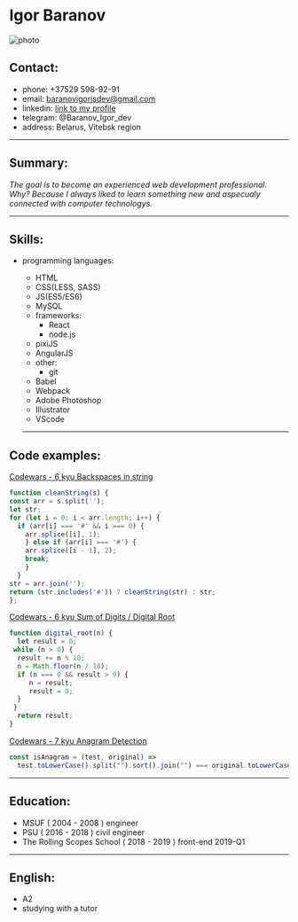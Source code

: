 # Igor Baranov

  ![photo](https://avatars0.githubusercontent.com/u/36860438?s=88&v=4)

## Contact:
  * phone: +37529 598-92-91
  * email: baranovigorjsdev@gmail.com
  * linkedin: [link to my profile](https://www.linkedin.com/in/igor-baranov-5807a1161/) 
  * telegram: @Baranov_Igor_dev
  * address: Belarus, Vitebsk region

  ---

## Summary:
  *The goal is to become an experienced web development professional. Why? Because I always liked to learn something new and aspecualy connected with computer technologys.*

  ---

## Skills:

  - programming languages:
	  * HTML
    * CSS(LESS, SASS)
    * JS(ES5/ES6)
    * MySQL
     
	- frameworks:
		* React	
		* node.js
    * pixiJS
    * AngularJS
    
	- other:
		* git
    * Babel
    * Webpack
    * Adobe Photoshop
    * Illustrator
    * VScode

    ---

## Code examples: 
  [Codewars - 6 kyu Backspaces in string](https://www.codewars.com/kata/5727bb0fe81185ae62000ae3/javascript)
``` JavaScript
function cleanString(s) {
const arr = s.split('');
let str;
for (let i = 0; i < arr.length; i++) {
  if (arr[i] === '#' && i === 0) {
    arr.splice([i], 1);
    } else if (arr[i] === '#') {
    arr.splice([i - 1], 2);
    break;
    }  
  }
str = arr.join('');
return (str.includes('#')) ? cleanString(str) : str;  
};
```
  
  [Codewars - 6 kyu Sum of Digits / Digital Root](https://www.codewars.com/kata/541c8630095125aba6000c00/javascript)
``` JavaScript
function digital_root(n) {
  let result = 0;
 while (n > 0) {
  result += n % 10;
  n = Math.floor(n / 10);
  if (n === 0 && result > 9) {
     n = result;
     result = 0;
  }
 }
  return result;
}
```

  [Codewars - 7 kyu Anagram Detection](https://www.codewars.com/kata/529eef7a9194e0cbc1000255)
```JavaScript
const isAnagram = (test, original) => 
  test.toLowerCase().split("").sort().join("") === original.toLowerCase().split("").sort().join("") ? true : false;
  ```

  ---

## Education: 

 * MSUF ( 2004 - 2008 ) engineer
 * PSU ( 2016 - 2018 ) civil engineer
 * The Rolling Scopes School ( 2018 - 2019 ) front-end 2019-Q1

 ---

## English:
  - A2
  - studying with a tutor
